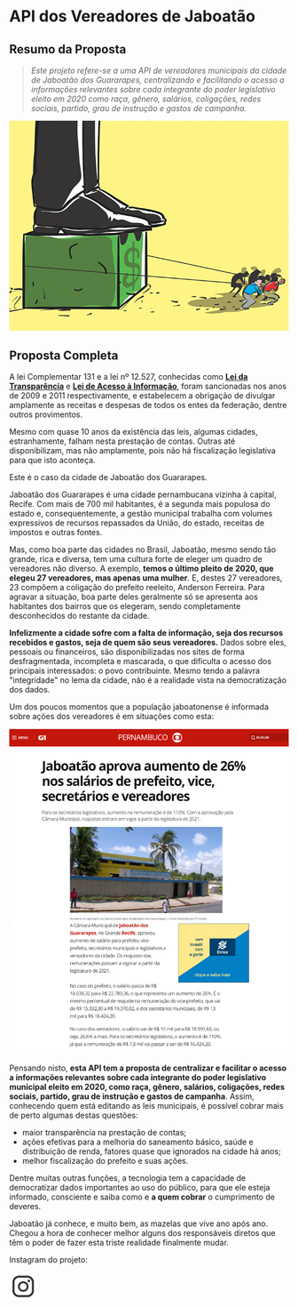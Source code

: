 # API dos Vereadores de Jaboatão

## Resumo da Proposta

> *Este projeto refere-se a uma API de vereadores municipais da cidade de Jaboatão dos Guararapes, centralizando e facilitando o acesso a informações relevantes sobre cada integrante do poder legislativo eleito em 2020 como raça, gênero, salários, coligações, redes sociais, partido, grau de instrução e gastos de campanha*.

<img src=".\images\povo-levando-politico.jpeg" alt="Ilustração. Um grupo de pessoas arrasta com esforço um bloco pesado onde um homem de sapato e roupa social, sugestionando um político, está de pé. A ilustração mostra apenas os pés e parte da perna deste homem.">

## Proposta Completa

A lei Complementar 131 e a lei nº 12.527, conhecidas como [**Lei da Transparência**](http://www.planalto.gov.br/ccivil_03/leis/lcp/lcp131.htm) e [**Lei de Acesso à Informação**](http://www.planalto.gov.br/ccivil_03/_ato2011-2014/2011/lei/l12527.htm), foram sancionadas nos anos de 2009 e 2011 respectivamente, e estabelecem a obrigação de divulgar amplamente as receitas e despesas de todos os entes da federação, dentre outros provimentos. 

Mesmo com quase 10 anos da existência das leis, algumas cidades, estranhamente, falham nesta prestação de contas. Outras até disponibilizam, mas não amplamente, pois não há fiscalização legislativa para que isto aconteça. 

Este é o caso da cidade de Jaboatão dos Guararapes.

Jaboatão dos Guararapes é uma cidade pernambucana vizinha à capital, Recife. Com mais de 700 mil habitantes, é a segunda mais populosa do estado e, consequentemente, a gestão municipal trabalha com volumes expressivos de recursos repassados da União, do estado, receitas de impostos e outras fontes.

Mas, como boa parte das cidades no Brasil, Jaboatão, mesmo sendo tão grande, rica e diversa, tem uma cultura forte de eleger um quadro de vereadores não diverso. A exemplo, **temos o último pleito de 2020, que elegeu 27 vereadores, mas apenas uma mulher**. E, destes 27 vereadores, 23 compõem a coligação do prefeito reeleito, Anderson Ferreira. Para agravar a situação, boa parte deles geralmente só se apresenta aos habitantes dos bairros que os elegeram, sendo completamente desconhecidos do restante da cidade.

**Infelizmente a cidade sofre com a falta de informação, seja dos recursos recebidos e gastos, seja de quem são seus vereadores.** Dados sobre eles, pessoais ou financeiros, são disponibilizadas nos sites de forma desfragmentada, incompleta e mascarada, o que dificulta o acesso dos principais interessados: o povo contribuinte. Mesmo tendo a palavra "integridade" no lema da cidade, não é a realidade vista na democratização dos dados.

Um dos poucos momentos que a população jaboatonense é informada sobre ações dos vereadores é em situações como esta:



<img src=".\images\materia-g1-aumento-salarios.png" alt="Matéria do G1 sobre aumento de 26% do salario de vereadores da cidade de jaboatão em 25 de setembro de 2019">



Pensando nisto, **esta API tem a proposta de centralizar e facilitar o acesso a informações relevantes sobre cada integrante do poder legislativo municipal eleito em 2020, como raça, gênero, salários, coligações, redes sociais, partido, grau de instrução e gastos de campanha**. Assim, conhecendo quem está editando as leis municipais, é possível cobrar mais de perto algumas destas questões:

- maior transparência na prestação de contas;
- ações efetivas para a melhoria do saneamento básico, saúde e distribuição de renda, fatores quase que ignorados na cidade há anos;
- melhor fiscalização do prefeito e suas ações.



Dentre muitas outras funções, a tecnologia tem a capacidade de democratizar dados importantes ao uso do público, para que ele esteja informado, consciente e saiba como e **a quem cobrar** o cumprimento de deveres. 

Jaboatão já conhece, e muito bem, as mazelas que vive ano após ano. Chegou a hora de conhecer melhor alguns dos responsáveis diretos que têm o poder de fazer esta triste realidade finalmente mudar.



 Instagram do projeto:
 
 <a href="https://instagram.com/vereadoresdejaboatao" target="blank">
    <img src=".\images\icon-instagram.png" alt="ícone do instagram" height="50" width="50" />
  </a>
  




